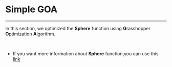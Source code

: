 # Simple GOA
<hr />

In this section, we optimized the **Sphere** function using **G**rasshopper **O**ptimization **A**lgorithm.

<br />

* If you want more information about **Sphere** function,you can use this <a href="https://en.wikipedia.org/wiki/Sphere" target="_blank">link</a>
